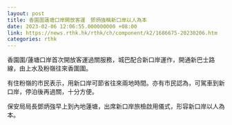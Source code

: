 ```yaml
---
layout: post
title: 香園圍蓮塘口岸開放客運　鄧炳強稱新口岸以人為本
date: 2023-02-06 12:06:55.000000000 +08:00
link: https://news.rthk.hk/rthk/ch/component/k2/1686675-20230206.htm
categories: rthk
---
```


香園圍/蓮塘口岸首次開放客運過關服務，城巴配合新口岸運作，開通新巴士路線，由上水及粉嶺往來香圍圍。

有住粉嶺的市民表示，用新口岸可節省往來兩地時間。亦有市民認為，可駕車到新口岸，停泊後再過關，十分方便。

保安局局長鄧炳強早上到內地蓮塘，出席新口岸旅檢啟用儀式，形容新口岸以人為本。
